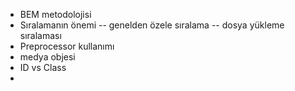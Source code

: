 - BEM metodolojisi
- Sıralamanın önemi
-- genelden özele sıralama
-- dosya yükleme sıralaması
- Preprocessor kullanımı
- medya objesi
- ID vs Class
- 
